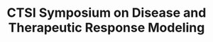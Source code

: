 ---
dateStart: 2012-11-13
dateEnd: 2012-11-14
title: "CTSI Symposium on Disease and Therapeutic Response Modeling"
venue: "CTSI Symposium on Disease and Therapeutic Response Modeling"
organizer: Robert Bies
credit:
city: Indianapolis
state: IN
country: USA
pdfLink:
venueImages:
---